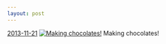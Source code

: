 ```yaml
---
layout: post
---
```


<p>
  <time><a href="/223">2013-11-21</a></time>
  <a href="/223"><img src="{{ site.assets_url }}/223-640.jpg" srcset="{{ site.assets_url }}/223-1280.jpg 1280w, {{ site.assets_url }}/223-960.jpg 960w, {{ site.assets_url }}/223-640.jpg 640w, {{ site.assets_url }}/223-320.jpg 320w" sizes="(min-width: 700px) 50vw, calc(100vw - 2rem)" alt="Making chocolates!" /></a>
  <span>Making chocolates!</span>
</p>
